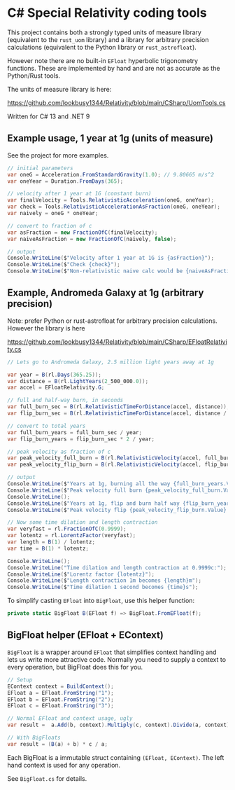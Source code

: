 # C# Special Relativity coding tools

This project contains both a strongly typed units of measure library (equivalent to the `rust_uom` library) and a library for arbitrary precision calculations (equivalent to the Python library or `rust_astrofloat`).

However note there are no built-in `EFloat` hyperbolic trigonometry functions. These are implemented by hand and are not as accurate as the Python/Rust tools.

The units of measure library is here:

https://github.com/lookbusy1344/Relativity/blob/main/CSharp/UomTools.cs

Written for C# 13 and .NET 9

## Example usage, 1 year at 1g (units of measure)

See the project for more examples.

```csharp
// initial parameters
var oneG = Acceleration.FromStandardGravity(1.0); // 9.80665 m/s^2
var oneYear = Duration.FromDays(365);

// velocity after 1 year at 1G (constant burn)
var finalVelocity = Tools.RelativisticAcceleration(oneG, oneYear);
var check = Tools.RelativisticAccelerationAsFraction(oneG, oneYear);
var naively = oneG * oneYear;

// convert to fraction of c
var asFraction = new FractionOfC(finalVelocity);
var naiveAsFraction = new FractionOfC(naively, false);

// output
Console.WriteLine($"Velocity after 1 year at 1G is {asFraction}");
Console.WriteLine($"Check {check}");
Console.WriteLine($"Non-relativistic naive calc would be {naiveAsFraction}");
```

## Example, Andromeda Galaxy at 1g (arbitrary precision)

Note: prefer Python or rust-astrofloat for arbitrary precision calculations. However the library is here

https://github.com/lookbusy1344/Relativity/blob/main/CSharp/EFloatRelativity.cs

```csharp
// Lets go to Andromeda Galaxy, 2.5 million light years away at 1g

var year = B(rl.Days(365.25));
var distance = B(rl.LightYears(2_500_000.0));
var accel = EFloatRelativity.G;

// full and half-way burn, in seconds
var full_burn_sec = B(rl.RelativisticTimeForDistance(accel, distance));
var flip_burn_sec = B(rl.RelativisticTimeForDistance(accel, distance / 2));

// convert to total years
var full_burn_years = full_burn_sec / year;
var flip_burn_years = flip_burn_sec * 2 / year;

// peak velocity as fraction of c
var peak_velocity_full_burn = B(rl.RelativisticVelocity(accel, full_burn_sec)) / EFloatRelativity.C;
var peak_velocity_flip_burn = B(rl.RelativisticVelocity(accel, flip_burn_sec)) / EFloatRelativity.C;

// output
Console.WriteLine($"Years at 1g, burning all the way {full_burn_years.Value}");
Console.WriteLine($"Peak velocity full burn {peak_velocity_full_burn.Value} c");
Console.WriteLine();
Console.WriteLine($"Years at 1g, flip and burn half way {flip_burn_years.Value}");
Console.WriteLine($"Peak velocity flip {peak_velocity_flip_burn.Value} c");

// Now some time dilation and length contraction
var veryfast = rl.FractionOfC(0.9999);
var lotentz = rl.LorentzFactor(veryfast);
var length = B(1) / lotentz;
var time = B(1) * lotentz;

Console.WriteLine();
Console.WriteLine("Time dilation and length contraction at 0.9999c:");
Console.WriteLine($"Lorentz factor {lotentz}");
Console.WriteLine($"Length contraction 1m becomes {length}m");
Console.WriteLine($"Time dilation 1 second becomes {time}s");
```

To simplify casting `EFloat` into `BigFloat`, use this helper function:

```csharp
private static BigFloat B(EFloat f) => BigFloat.FromEFloat(f);
```

## BigFloat helper (EFloat + EContext)

`BigFloat` is a wrapper around `EFloat` that simplifies context handling and lets us write more attractive code. Normally you need to supply a context to every operation, but BigFloat does this for you.

```csharp
// Setup
EContext context = BuildContext();
EFloat a = EFloat.FromString("1");
EFloat b = EFloat.FromString("2");
EFloat c = EFloat.FromString("3");

// Normal EFloat and context usage, ugly
var result =  a.Add(b, context).Multiply(c, context).Divide(a, context);

// With BigFloats
var result = (B(a) + b) * c / a;
```

Each BigFloat is a immutable struct containing `(EFloat, EContext)`. The left hand context is used for any operation.

See `BigFloat.cs` for details.
